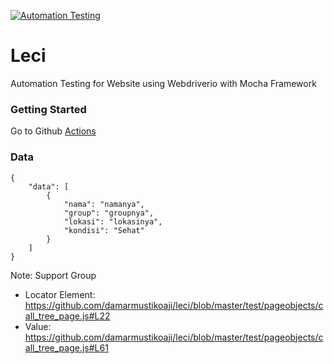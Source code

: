 [![Automation Testing](https://github.com/damarmustikoaji/leci/actions/workflows/main.yml/badge.svg?branch=master)](https://github.com/damarmustikoaji/leci/actions/workflows/main.yml)
# Leci

Automation Testing for Website using Webdriverio with Mocha Framework

### Getting Started
Go to Github [Actions](https://github.com/damarmustikoaji/leci/actions)

### Data
```
{
    "data": [
        {
            "nama": "namanya",
            "group": "groupnya",
            "lokasi": "lokasinya",
            "kondisi": "Sehat"
        }
    ]
}
```

Note:
Support Group
- Locator Element: https://github.com/damarmustikoaji/leci/blob/master/test/pageobjects/call_tree_page.js#L22
- Value: https://github.com/damarmustikoaji/leci/blob/master/test/pageobjects/call_tree_page.js#L61
